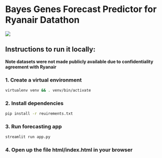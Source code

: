 # Bayes Genes Forecast Predictor for Ryanair Datathon

![]([https://github.com/dsanmart/RyanairDatathon/blob/main/imgs/demo.gif])


## Instructions to run it locally:

**Note datasets were not made publicly available due to confidentiality agreement with Ryanair**

### 1. Create a virtual environment
```bash
virtualenv venv && . venv/bin/activate
```

### 2. Install dependencies
```bash
pip install -r reuirements.txt
```

### 3. Run forecasting app
```bash
streamlit run app.py
```

### 4. Open up the file html/index.html in your browser
